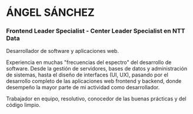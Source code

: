 # ÁNGEL SÁNCHEZ
### Frontend Leader Specialist - Center Leader Specialist en NTT Data

Desarrollador de software y aplicaciones web.

Experiencia en muchas "frecuencias del espectro" del desarrollo de software. Desde la gestión de servidores, bases de datos y administración de sistemas, hasta el diseño de interfaces (UI, UX), pasando por el desarrollo completo de las aplicaciones web frontend y backend, donde desempeño la mayor parte de mi actividad como desarrollador.

Trabajador en equipo, resolutivo, conocedor de las buenas prácticas y del código limpio.
